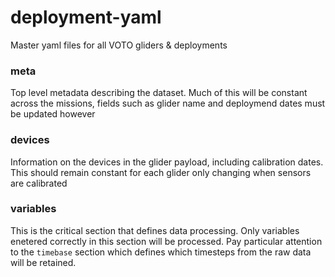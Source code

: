 # deployment-yaml
Master yaml files for all VOTO gliders & deployments

### meta

Top level metadata describing the dataset. Much of this will be constant across the missions, fields such as glider name and deploymend dates must be updated however

### devices

Information on the devices in the glider payload, including calibration dates. This should remain constant for each glider  only changing when sensors are calibrated

### variables

This is the critical section that defines data processing. Only variables enetered correctly in this section will be processed. Pay particular attention to the `timebase` section which defines which timesteps from the raw data will be retained.
